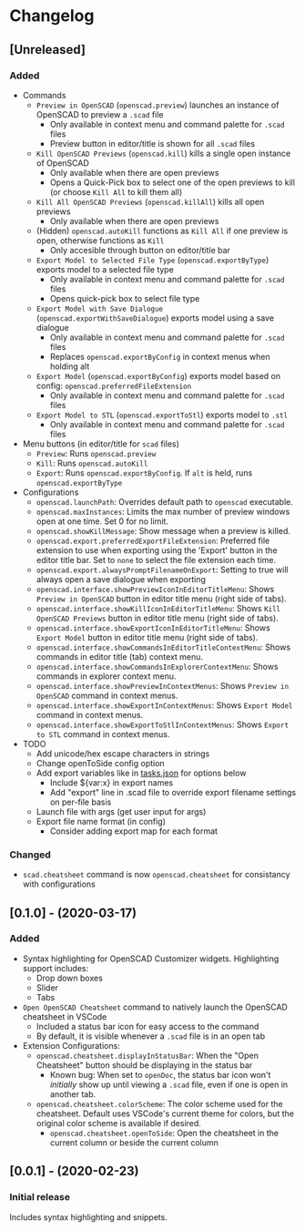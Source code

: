 # Changelog

## [Unreleased]

### Added

- Commands
    - `Preview in OpenSCAD` (`openscad.preview`) launches an instance of OpenSCAD to preview a `.scad` file
        - Only available in context menu and command palette for `.scad` files
        - Preview button in editor/title is shown for all `.scad` files
    - `Kill OpenSCAD Previews` (`openscad.kill`) kills a single open instance of OpenSCAD
        - Only available when there are open previews
        - Opens a Quick-Pick box to select one of the open previews to kill (or choose `Kill All` to kill them all)
    - `Kill All OpenSCAD Previews` (`openscad.killAll`) kills all open previews
        - Only available when there are open previews
    - (Hidden) `openscad.autoKill` functions as `Kill All` if one preview is open, otherwise functions as `Kill`
        - Only accesible through button on editor/title bar
    - `Export Model to Selected File Type` (`openscad.exportByType`) exports model to a selected file type
        - Only available in context menu and command palette for `.scad` files
        - Opens quick-pick box to select file type
    - `Export Model with Save Dialogue` (`openscad.exportWithSaveDialogue`) exports model using a save dialogue
        - Only available in context menu and command palette for `.scad` files
        - Replaces `openscad.exportByConfig` in context menus when holding alt
    - `Export Model` (`openscad.exportByConfig`) exports model based on config: `openscad.preferredFileExtension`
        - Only available in context menu and command palette for `.scad` files
    - `Export Model to STL` (`openscad.exportToStl`) exports model to `.stl`
        - Only available in context menu and command palette for `.scad` files
- Menu buttons (in editor/title for `scad` files)
    - `Preview`: Runs `openscad.preview`
    - `Kill`: Runs `openscad.autoKill`
    - `Export`: Runs `openscad.exportByConfig`. If `alt` is held, runs `openscad.exportByType`
- Configurations
    - `openscad.launchPath`: Overrides default path to `openscad` executable.
    - `openscad.maxInstances`: Limits the max number of preview windows open at one time. Set 0 for no limit.
    - `openscad.showKillMessage`: Show message when a preview is killed.
    - `openscad.export.preferredExportFileExtension`: Preferred file extension to use when exporting using the 'Export' button in the editor title bar. Set to `none` to select the file extension each time.
    - `openscad.export.alwaysPromptFilenameOnExport`: Setting to true will always open a save dialogue when exporting
    - `openscad.interface.showPreviewIconInEditorTitleMenu`: Shows `Preview in OpenSCAD` button in editor title menu (right side of tabs).
    - `openscad.interface.showKillIconInEditorTitleMenu`: Shows `Kill OpenSCAD Previews` button in editor title menu (right side of tabs).
    - `openscad.interface.showExportIconInEditorTitleMenu`: Shows `Export Model` button in editor title menu (right side of tabs).
    - `openscad.interface.showCommandsInEditorTitleContextMenu`: Shows commands in editor title (tab) context menu.
    - `openscad.interface.showCommandsInExplorerContextMenu`: Shows commands in explorer context menu.
    - `openscad.interface.showPreviewInContextMenus`: Shows `Preview in OpenSCAD` command in context menus.
    - `openscad.interface.showExportInContextMenus`: Shows `Export Model` command in context menus.
    - `openscad.interface.showExportToStlInContextMenus`: Shows `Export to STL` command in context menus.
- TODO
    - Add unicode/hex escape characters in strings
    - Change openToSide config option
    - Add export variables like in [tasks.json](https://code.visualstudio.com/docs/editor/variables-reference) for options below
        - Include ${var:x} in export names
        - Add "export" line in .scad file to override export filename settings on per-file basis
    - Launch file with args (get user input for args)
    - Export file name format (in config)
        - Consider adding export map for each format

### Changed

- `scad.cheatsheet` command is now `openscad.cheatsheet` for consistancy with configurations

## [0.1.0] - (2020-03-17)

### Added

- Syntax highlighting for OpenSCAD Customizer widgets. Highlighting support includes:
    - Drop down boxes
    - Slider
    - Tabs
- `Open OpenSCAD Cheatsheet` command to natively launch the OpenSCAD cheatsheet in VSCode
    - Included a status bar icon for easy access to the command
    - By default, it is visible whenever a `.scad` file is in an open tab
- Extension Configurations:
    - `openscad.cheatsheet.displayInStatusBar`: When the "Open Cheatsheet" button should be displaying in the status bar
        - Known bug: When set to `openDoc`, the status bar icon won't _initially_ show up until viewing a `.scad` file, even if one is open in another tab.
    - `openscad.cheatsheet.colorScheme`: The color scheme used for the cheatsheet. Default uses VSCode's current theme for colors, but the original color scheme is available if desired.
        - `openscad.cheatsheet.openToSide`: Open the cheatsheet in the current column or beside the current column

## [0.0.1] - (2020-02-23)

### Initial release

Includes syntax highlighting and snippets.
